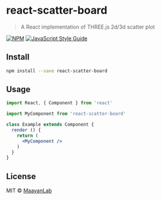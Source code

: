 # react-scatter-board

> A React implementation of THREE.js 2d/3d scatter plot

[![NPM](https://img.shields.io/npm/v/react-scatter-board.svg)](https://www.npmjs.com/package/react-scatter-board) [![JavaScript Style Guide](https://img.shields.io/badge/code_style-standard-brightgreen.svg)](https://standardjs.com)

## Install

```bash
npm install --save react-scatter-board
```

## Usage

```jsx
import React, { Component } from 'react'

import MyComponent from 'react-scatter-board'

class Example extends Component {
  render () {
    return (
      <MyComponent />
    )
  }
}
```

## License

MIT © [MaayanLab](https://github.com/MaayanLab)
